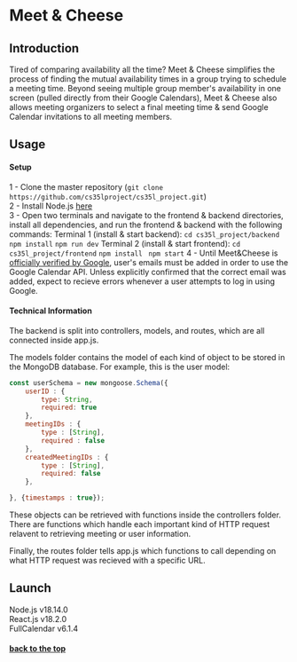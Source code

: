 # <a name="title" /> Meet & Cheese

## Introduction
Tired of comparing availability all the time? Meet & Cheese simplifies the process of finding the mutual availability times in a group trying to schedule a meeting time. Beyond seeing multiple group member's availability in one screen (pulled directly from their Google Calendars), Meet & Cheese also allows meeting organizers to select a final meeting time & send Google Calendar invitations to all meeting members.

## Usage

#### Setup
1 - Clone the master repository (```git clone https://github.com/cs35lproject/cs35l_project.git```) <br>
2 - Install Node.js [here](https://nodejs.org/en/download/) <br>
3 - Open two terminals and navigate to the frontend & backend directories, install all dependencies, and run the frontend & backend with the following commands: 
Terminal 1 (install & start backend):
```cd cs35l_project/backend```
```npm install```
```npm run dev```
Terminal 2 (install & start frontend):
```cd cs35l_project/frontend```
```npm install```
``` npm start```
4 - Until Meet&Cheese is [officially verified by Google](https://support.google.com/cloud/answer/7454865), user's emails must be added in order to use the Google Calendar API. Unless explicitly confirmed that the correct email was added, expect to recieve errors whenever a user attempts to log in using Google.

#### Technical Information
The backend is split into controllers, models, and routes, which are all connected inside app.js. 

The models folder contains the model of each kind of object to be stored in the MongoDB database. For example, this is the user model:
```js
const userSchema = new mongoose.Schema({
    userID : {
        type: String,
        required: true
    },
    meetingIDs : {
        type : [String],
        required : false
    },
    createdMeetingIDs : {
        type : [String],
        required: false
    },

}, {timestamps : true});
```

These objects can be retrieved with functions inside the controllers folder. There are functions which handle each important kind of HTTP request relavent to retrieving meeting or user information. 

Finally, the routes folder tells app.js which functions to call depending on what HTTP request was recieved with a specific URL.

## Launch
Node.js v18.14.0 <br>
React.js v18.2.0 <br>
FullCalendar v6.1.4 <br>

#### [back to the top](#title)
